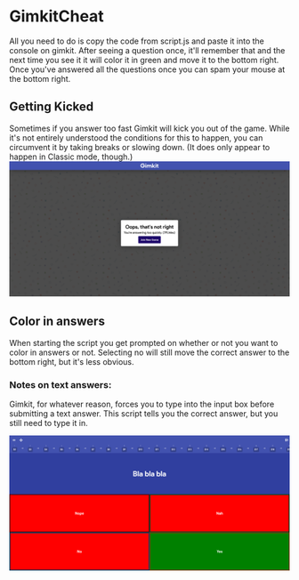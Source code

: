 # GimkitCheat

All you need to do is copy the code from script.js and paste it into the console on gimkit. After seeing a question once, it'll remember that and the next time you see it it will color it in green and move it to the bottom right. Once you've answered all the questions once you can spam your mouse at the bottom right.

## Getting Kicked

Sometimes if you answer too fast Gimkit will kick you out of the game. While it's not entirely understood the conditions for this to happen, you can circumvent it by taking breaks or slowing down. (It does only appear to happen in Classic mode, though.)
![Image: too fast](/images/too_fast.png)

## Color in answers

When starting the script you get prompted on whether or not you want to color in answers or not. Selecting no will still move the correct answer to the bottom right, but it's less obvious.

### Notes on text answers:

Gimkit, for whatever reason, forces you to type into the input box before submitting a text answer. This script tells you the correct answer, but you still need to type it in.

![Image: what colored in answers look like](/images/correct_example.png)